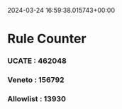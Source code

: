 2024-03-24 16:59:38.015743+00:00
# Rule Counter 
 ### UCATE : 462048

 ### Veneto : 156792

 ### Allowlist : 13930